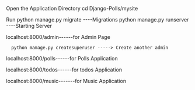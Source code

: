 Open the Application Directory
    cd Django-Polls/mysite
    
Run 
python manage.py migrate ----Migrations
python manage.py runserver ----Starting Server


localhost:8000/admin------for Admin Page
 
      python mamage.py createsuperuser -----> Create another admin
      
      
localhost:8000/polls------for Polls Application

localhost:8000/todos------for todos Application

localhost:8000/music-------for Music Application
